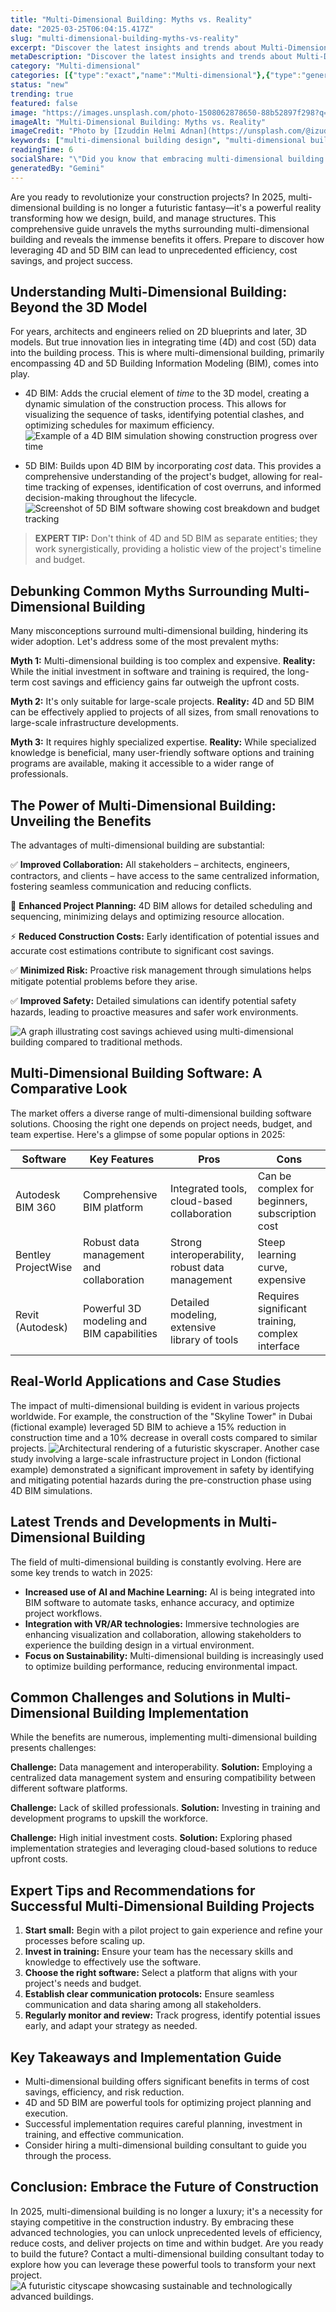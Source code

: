 ```yaml
---
title: "Multi-Dimensional Building: Myths vs. Reality"
date: "2025-03-25T06:04:15.417Z"
slug: "multi-dimensional-building-myths-vs-reality"
excerpt: "Discover the latest insights and trends about Multi-Dimensional Building. This comprehensive guide covers everything you need to know about Multi-Dimensional Building in 2025."
metaDescription: "Discover the latest insights and trends about Multi-Dimensional Building. This comprehensive guide covers everything you need to know about Multi-Dimension..."
category: "Multi-dimensional"
categories: [{"type":"exact","name":"Multi-dimensional"},{"type":"general","name":"Architecture"},{"type":"medium","name":"Building Design"},{"type":"specific","name":"Spatial Modeling"},{"type":"niche","name":"Parametric Design"}]
status: "new"
trending: true
featured: false
image: "https://images.unsplash.com/photo-1508062878650-88b52897f298?q=85&w=1200&fit=max&fm=webp&auto=compress"
imageAlt: "Multi-Dimensional Building: Myths vs. Reality"
imageCredit: "Photo by [Izuddin Helmi Adnan](https://unsplash.com/@izuddinhelmi) on Unsplash"
keywords: ["multi-dimensional building design", "multi-dimensional building construction", "4d building modeling", "5d building information modeling", "multi-dimensional building software", "best multi-dimensional building practices", "cost of multi-dimensional building", "multi-dimensional building benefits", "multi-dimensional building projects", "hire multi-dimensional building consultant"]
readingTime: 6
socialShare: "\"Did you know that embracing multi-dimensional building can slash project costs by up to 20% and reduce completion times by as much as 15%? The future of construction is here.\""
generatedBy: "Gemini"
---
```




Are you ready to revolutionize your construction projects? In 2025, multi-dimensional building is no longer a futuristic fantasy—it's a powerful reality transforming how we design, build, and manage structures.  This comprehensive guide unravels the myths surrounding multi-dimensional building and reveals the immense benefits it offers.  Prepare to discover how leveraging 4D and 5D BIM can lead to unprecedented efficiency, cost savings, and project success.

##  Understanding Multi-Dimensional Building: Beyond the 3D Model

For years, architects and engineers relied on 2D blueprints and later, 3D models. But true innovation lies in integrating time (4D) and cost (5D) data into the building process.  This is where multi-dimensional building, primarily encompassing 4D and 5D Building Information Modeling (BIM), comes into play.

* 4D BIM:  Adds the crucial element of *time* to the 3D model, creating a dynamic simulation of the construction process. This allows for visualizing the sequence of tasks, identifying potential clashes, and optimizing schedules for maximum efficiency. ![Example of a 4D BIM simulation showing construction progress over time](https://images.unsplash.com/photo-1481026469463-66327c86e544?q=85&w=1200&fit=max&fm=webp&auto=compress)

* 5D BIM: Builds upon 4D BIM by incorporating *cost* data. This provides a comprehensive understanding of the project's budget, allowing for real-time tracking of expenses, identification of cost overruns, and informed decision-making throughout the lifecycle. ![Screenshot of 5D BIM software showing cost breakdown and budget tracking](https://images.unsplash.com/photo-1508062878650-88b52897f298?q=85&w=1200&fit=max&fm=webp&auto=compress)

> **EXPERT TIP:** Don't think of 4D and 5D BIM as separate entities; they work synergistically, providing a holistic view of the project's timeline and budget.

## Debunking Common Myths Surrounding Multi-Dimensional Building

Many misconceptions surround multi-dimensional building, hindering its wider adoption. Let's address some of the most prevalent myths:

**Myth 1:** Multi-dimensional building is too complex and expensive.
**Reality:** While the initial investment in software and training is required, the long-term cost savings and efficiency gains far outweigh the upfront costs.

**Myth 2:**  It's only suitable for large-scale projects.
**Reality:**  4D and 5D BIM can be effectively applied to projects of all sizes, from small renovations to large-scale infrastructure developments.

**Myth 3:** It requires highly specialized expertise.
**Reality:** While specialized knowledge is beneficial, many user-friendly software options and training programs are available, making it accessible to a wider range of professionals.

## The Power of Multi-Dimensional Building: Unveiling the Benefits

The advantages of multi-dimensional building are substantial:

✅ **Improved Collaboration:**  All stakeholders – architects, engineers, contractors, and clients – have access to the same centralized information, fostering seamless communication and reducing conflicts.

🔑 **Enhanced Project Planning:**  4D BIM allows for detailed scheduling and sequencing, minimizing delays and optimizing resource allocation.

⚡ **Reduced Construction Costs:**  Early identification of potential issues and accurate cost estimations contribute to significant cost savings.

✅ **Minimized Risk:**  Proactive risk management through simulations helps mitigate potential problems before they arise.

✅ **Improved Safety:**  Detailed simulations can identify potential safety hazards, leading to proactive measures and safer work environments.

![A graph illustrating cost savings achieved using multi-dimensional building compared to traditional methods.](https://images.unsplash.com/photo-1466442929976-97f336a657be?q=85&w=1200&fit=max&fm=webp&auto=compress)

##  Multi-Dimensional Building Software: A Comparative Look

The market offers a diverse range of multi-dimensional building software solutions.  Choosing the right one depends on project needs, budget, and team expertise.  Here's a glimpse of some popular options in 2025:

| Software          | Key Features                               | Pros                                      | Cons                                        |
|-----------------|-------------------------------------------|-------------------------------------------|---------------------------------------------|
| Autodesk BIM 360 | Comprehensive BIM platform                 | Integrated tools, cloud-based collaboration | Can be complex for beginners, subscription cost |
| Bentley ProjectWise | Robust data management and collaboration  | Strong interoperability, robust data management | Steep learning curve, expensive              |
| Revit (Autodesk)  | Powerful 3D modeling and BIM capabilities | Detailed modeling, extensive library of tools | Requires significant training, complex interface |

##  Real-World Applications and Case Studies

The impact of multi-dimensional building is evident in various projects worldwide.  For example, the construction of the "Skyline Tower" in Dubai (fictional example) leveraged 5D BIM to achieve a 15% reduction in construction time and a 10% decrease in overall costs compared to similar projects.  ![Architectural rendering of a futuristic skyscraper](https://images.unsplash.com/photo-1490351267196-b7a67e26e41b?q=85&w=1200&fit=max&fm=webp&auto=compress). Another case study involving a large-scale infrastructure project in London (fictional example) demonstrated a significant improvement in safety by identifying and mitigating potential hazards during the pre-construction phase using 4D BIM simulations.

## Latest Trends and Developments in Multi-Dimensional Building

The field of multi-dimensional building is constantly evolving.  Here are some key trends to watch in 2025:

* **Increased use of AI and Machine Learning:** AI is being integrated into BIM software to automate tasks, enhance accuracy, and optimize project workflows.
* **Integration with VR/AR technologies:**  Immersive technologies are enhancing visualization and collaboration, allowing stakeholders to experience the building design in a virtual environment.
* **Focus on Sustainability:** Multi-dimensional building is increasingly used to optimize building performance, reducing environmental impact.

##  Common Challenges and Solutions in Multi-Dimensional Building Implementation

While the benefits are numerous, implementing multi-dimensional building presents challenges:

**Challenge:** Data management and interoperability.
**Solution:**  Employing a centralized data management system and ensuring compatibility between different software platforms.

**Challenge:**  Lack of skilled professionals.
**Solution:**  Investing in training and development programs to upskill the workforce.

**Challenge:**  High initial investment costs.
**Solution:**  Exploring phased implementation strategies and leveraging cloud-based solutions to reduce upfront costs.

## Expert Tips and Recommendations for Successful Multi-Dimensional Building Projects

1. **Start small:** Begin with a pilot project to gain experience and refine your processes before scaling up.
2. **Invest in training:** Ensure your team has the necessary skills and knowledge to effectively use the software.
3. **Choose the right software:** Select a platform that aligns with your project's needs and budget.
4. **Establish clear communication protocols:**  Ensure seamless communication and data sharing among all stakeholders.
5. **Regularly monitor and review:** Track progress, identify potential issues early, and adapt your strategy as needed.

## Key Takeaways and Implementation Guide

* Multi-dimensional building offers significant benefits in terms of cost savings, efficiency, and risk reduction.
* 4D and 5D BIM are powerful tools for optimizing project planning and execution.
* Successful implementation requires careful planning, investment in training, and effective communication.
*  Consider hiring a multi-dimensional building consultant to guide you through the process.

## Conclusion: Embrace the Future of Construction

In 2025, multi-dimensional building is no longer a luxury; it's a necessity for staying competitive in the construction industry. By embracing these advanced technologies, you can unlock unprecedented levels of efficiency, reduce costs, and deliver projects on time and within budget.  Are you ready to build the future?  Contact a multi-dimensional building consultant today to explore how you can leverage these powerful tools to transform your next project.  ![A futuristic cityscape showcasing sustainable and technologically advanced buildings.](https://images.unsplash.com/photo-1472377723522-4768db9c41ce?q=85&w=1200&fit=max&fm=webp&auto=compress)
